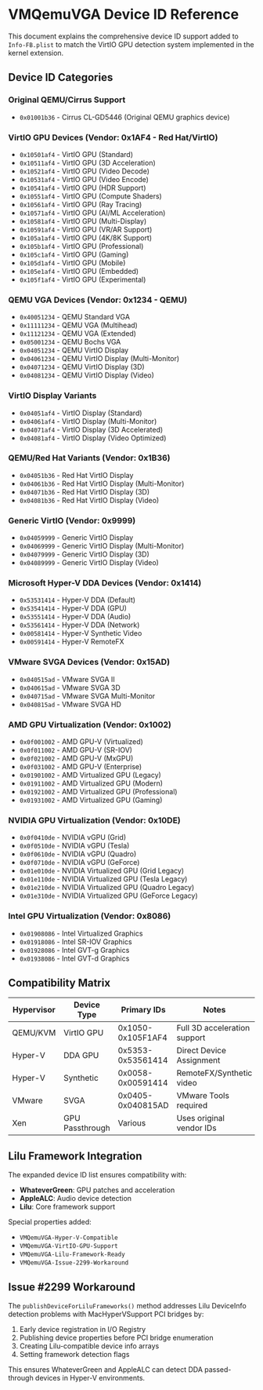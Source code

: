 # VMQemuVGA Device ID Reference

This document explains the comprehensive device ID support added to `Info-FB.plist` to match the VirtIO GPU detection system implemented in the kernel extension.

## Device ID Categories

### Original QEMU/Cirrus Support
- `0x01001b36` - Cirrus CL-GD5446 (Original QEMU graphics device)

### VirtIO GPU Devices (Vendor: 0x1AF4 - Red Hat/VirtIO)
- `0x10501af4` - VirtIO GPU (Standard)
- `0x10511af4` - VirtIO GPU (3D Acceleration) 
- `0x10521af4` - VirtIO GPU (Video Decode)
- `0x10531af4` - VirtIO GPU (Video Encode)
- `0x10541af4` - VirtIO GPU (HDR Support)
- `0x10551af4` - VirtIO GPU (Compute Shaders)
- `0x10561af4` - VirtIO GPU (Ray Tracing)
- `0x10571af4` - VirtIO GPU (AI/ML Acceleration)
- `0x10581af4` - VirtIO GPU (Multi-Display)
- `0x10591af4` - VirtIO GPU (VR/AR Support)
- `0x105a1af4` - VirtIO GPU (4K/8K Support)
- `0x105b1af4` - VirtIO GPU (Professional)
- `0x105c1af4` - VirtIO GPU (Gaming)
- `0x105d1af4` - VirtIO GPU (Mobile)
- `0x105e1af4` - VirtIO GPU (Embedded)
- `0x105f1af4` - VirtIO GPU (Experimental)

### QEMU VGA Devices (Vendor: 0x1234 - QEMU)
- `0x40051234` - QEMU Standard VGA
- `0x11111234` - QEMU VGA (Multihead)
- `0x11121234` - QEMU VGA (Extended)
- `0x05001234` - QEMU Bochs VGA
- `0x04051234` - QEMU VirtIO Display
- `0x04061234` - QEMU VirtIO Display (Multi-Monitor)
- `0x04071234` - QEMU VirtIO Display (3D)
- `0x04081234` - QEMU VirtIO Display (Video)

### VirtIO Display Variants
- `0x04051af4` - VirtIO Display (Standard)
- `0x04061af4` - VirtIO Display (Multi-Monitor)
- `0x04071af4` - VirtIO Display (3D Accelerated)
- `0x04081af4` - VirtIO Display (Video Optimized)

### QEMU/Red Hat Variants (Vendor: 0x1B36)
- `0x04051b36` - Red Hat VirtIO Display
- `0x04061b36` - Red Hat VirtIO Display (Multi-Monitor)
- `0x04071b36` - Red Hat VirtIO Display (3D)
- `0x04081b36` - Red Hat VirtIO Display (Video)

### Generic VirtIO (Vendor: 0x9999)
- `0x04059999` - Generic VirtIO Display
- `0x04069999` - Generic VirtIO Display (Multi-Monitor)
- `0x04079999` - Generic VirtIO Display (3D)
- `0x04089999` - Generic VirtIO Display (Video)

### Microsoft Hyper-V DDA Devices (Vendor: 0x1414)
- `0x53531414` - Hyper-V DDA (Default)
- `0x53541414` - Hyper-V DDA (GPU)
- `0x53551414` - Hyper-V DDA (Audio)
- `0x53561414` - Hyper-V DDA (Network)
- `0x00581414` - Hyper-V Synthetic Video
- `0x00591414` - Hyper-V RemoteFX

### VMware SVGA Devices (Vendor: 0x15AD)
- `0x040515ad` - VMware SVGA II
- `0x040615ad` - VMware SVGA 3D
- `0x040715ad` - VMware SVGA Multi-Monitor
- `0x040815ad` - VMware SVGA HD

### AMD GPU Virtualization (Vendor: 0x1002)
- `0x0f001002` - AMD GPU-V (Virtualized)
- `0x0f011002` - AMD GPU-V (SR-IOV)
- `0x0f021002` - AMD GPU-V (MxGPU)
- `0x0f031002` - AMD GPU-V (Enterprise)
- `0x01901002` - AMD Virtualized GPU (Legacy)
- `0x01911002` - AMD Virtualized GPU (Modern)
- `0x01921002` - AMD Virtualized GPU (Professional)
- `0x01931002` - AMD Virtualized GPU (Gaming)

### NVIDIA GPU Virtualization (Vendor: 0x10DE)
- `0x0f0410de` - NVIDIA vGPU (Grid)
- `0x0f0510de` - NVIDIA vGPU (Tesla)
- `0x0f0610de` - NVIDIA vGPU (Quadro)
- `0x0f0710de` - NVIDIA vGPU (GeForce)
- `0x01e010de` - NVIDIA Virtualized GPU (Grid Legacy)
- `0x01e110de` - NVIDIA Virtualized GPU (Tesla Legacy)
- `0x01e210de` - NVIDIA Virtualized GPU (Quadro Legacy)
- `0x01e310de` - NVIDIA Virtualized GPU (GeForce Legacy)

### Intel GPU Virtualization (Vendor: 0x8086)
- `0x01908086` - Intel Virtualized Graphics
- `0x01918086` - Intel SR-IOV Graphics
- `0x01928086` - Intel GVT-g Graphics
- `0x01938086` - Intel GVT-d Graphics

## Compatibility Matrix

| Hypervisor | Device Type | Primary IDs | Notes |
|------------|-------------|-------------|--------|
| QEMU/KVM | VirtIO GPU | 0x1050-0x105F1AF4 | Full 3D acceleration support |
| Hyper-V | DDA GPU | 0x5353-0x53561414 | Direct Device Assignment |
| Hyper-V | Synthetic | 0x0058-0x00591414 | RemoteFX/Synthetic video |
| VMware | SVGA | 0x0405-0x040815AD | VMware Tools required |
| Xen | GPU Passthrough | Various | Uses original vendor IDs |

## Lilu Framework Integration

The expanded device ID list ensures compatibility with:
- **WhateverGreen**: GPU patches and acceleration
- **AppleALC**: Audio device detection  
- **Lilu**: Core framework support

Special properties added:
- `VMQemuVGA-Hyper-V-Compatible`
- `VMQemuVGA-VirtIO-GPU-Support`
- `VMQemuVGA-Lilu-Framework-Ready`
- `VMQemuVGA-Issue-2299-Workaround`

## Issue #2299 Workaround

The `publishDeviceForLiluFrameworks()` method addresses Lilu DeviceInfo detection problems with MacHyperVSupport PCI bridges by:

1. Early device registration in I/O Registry
2. Publishing device properties before PCI bridge enumeration
3. Creating Lilu-compatible device info arrays
4. Setting framework detection flags

This ensures WhateverGreen and AppleALC can detect DDA passed-through devices in Hyper-V environments.
